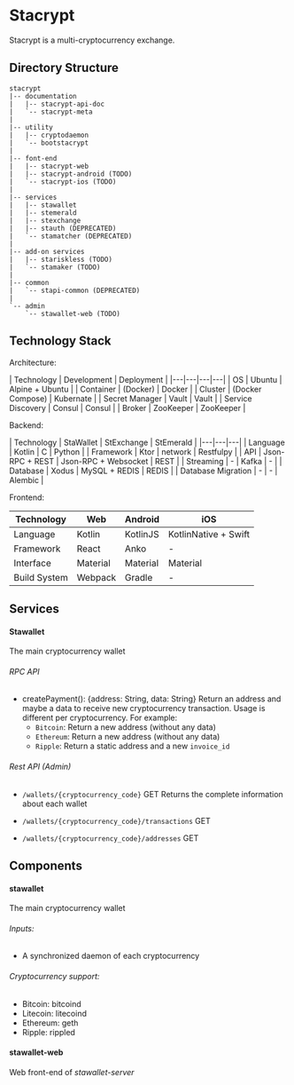 # Stacrypt

Stacrypt is a multi-cryptocurrency exchange.

## Directory Structure

```
stacrypt
|-- documentation
|   |-- stacrypt-api-doc
|   `-- stacrypt-meta
|
|-- utility
|   |-- cryptodaemon
|   `-- bootstacrypt
|
|-- font-end
|   |-- stacrypt-web
|   |-- stacrypt-android (TODO)
|   `-- stacrypt-ios (TODO)
|
|-- services
|   |-- stawallet
|   |-- stemerald
|   |-- stexchange
|   |-- stauth (DEPRECATED)
|   `-- stamatcher (DEPRECATED)
|
|-- add-on services
|   |-- stariskless (TODO)
|   `-- stamaker (TODO)
|
|-- common
|   `-- stapi-common (DEPRECATED)
|
`-- admin
    `-- stawallet-web (TODO)

```

## Technology Stack

Architecture:

| Technology | Development | Deployment |
|---|---|---|---|
| OS | Ubuntu | Alpine + Ubuntu |
| Container | (Docker) | Docker |
| Cluster | (Docker Compose) | Kubernate |
| Secret Manager | Vault | Vault |
| Service Discovery | Consul | Consul |
| Broker | ZooKeeper | ZooKeeper |


Backend:

| Technology | StaWallet | StExchange | StEmerald |
|---|---|---|
| Language | Kotlin | C | Python |
| Framework | Ktor | network | Restfulpy |
| API | Json-RPC + REST | Json-RPC + Websocket | REST |
| Streaming | - | Kafka | - |
| Database | Xodus | MySQL + REDIS | REDIS |
| Database Migration | - | - | Alembic |


Frontend:

| Technology | Web | Android | iOS |
|---|---|---|---|
| Language | Kotlin | KotlinJS | KotlinNative + Swift |
| Framework | React | Anko | - |
| Interface | Material | Material | Material |
| Build System | Webpack | Gradle | - |


## Services
#### Stawallet
The main cryptocurrency wallet

###### RPC API
* createPayment(): {address: String, data: String}
Return an address and maybe a data to receive new cryptocurrency transaction.
Usage is different per cryptocurrency. For example:
    * `Bitcoin`: Return a new address (without any data)
    * `Ethereum`: Return a new address (without any data)
    * `Ripple`: Return a static address and a new `invoice_id`

###### Rest API (Admin)
* `/wallets/{cryptocurrency_code}` GET
Returns the complete information about each wallet

* `/wallets/{cryptocurrency_code}/transactions` GET
* `/wallets/{cryptocurrency_code}/addresses` GET



## Components
#### stawallet
The main cryptocurrency wallet

###### Inputs:
* A synchronized daemon of each cryptocurrency

###### Cryptocurrency support:
* Bitcoin: bitcoind
* Litecoin: litecoind
* Ethereum: geth
* Ripple: rippled

#### stawallet-web
Web front-end of *stawallet-server*
